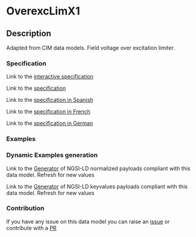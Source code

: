 # OverexcLimX1

## Description 

Adapted from CIM data models. Field voltage over excitation limiter.
### Specification

Link to the [interactive specification](https://swagger.lab.fiware.org/?url=https://smart-data-models.github.io/dataModel.EnergyCIM/OverexcLimX1/swagger.yaml)

Link to the [specification](https://smart-data-models.github.io/dataModel.EnergyCIM/OverexcLimX1/doc/spec.md)

Link to the [specification in Spanish](https://smart-data-models.github.io/dataModel.EnergyCIM/OverexcLimX1/doc/spec_ES.md)

Link to the [specification in French](https://smart-data-models.github.io/dataModel.EnergyCIM/OverexcLimX1/doc/spec_FR.md)

Link to the [specification in German](https://smart-data-models.github.io/dataModel.EnergyCIM/OverexcLimX1/doc/spec_DE.md)
### Examples
### Dynamic Examples generation

Link to the [Generator](https://smartdatamodels.org/extra/ngsi-ld_generator_v0.92.php?schemaUrl=https://raw.githubusercontent.com/smart-data-models/dataModel.EnergyCIM/master/OverexcLimX1/schema.json&email=info@smartdatamodels.org) of NGSI-LD normalized payloads compliant with this data model. Refresh for new values

Link to the [Generator](https://smartdatamodels.org/extra/ngsi-ld_generator_keyvalues_v0.92.php?schemaUrl=https://raw.githubusercontent.com/smart-data-models/dataModel.EnergyCIM/master/OverexcLimX1/schema.json&email=info@smartdatamodels.org) of NGSI-LD keyvalues payloads compliant with this data model. Refresh for new values
### Contribution

 If you have any issue on this data model you can raise an [issue](https://github.com/smart-data-models/dataModel.EnergyCIM/issues)  or contribute with a [PR](https://github.com/smart-data-models/dataModel.EnergyCIM/pulls)